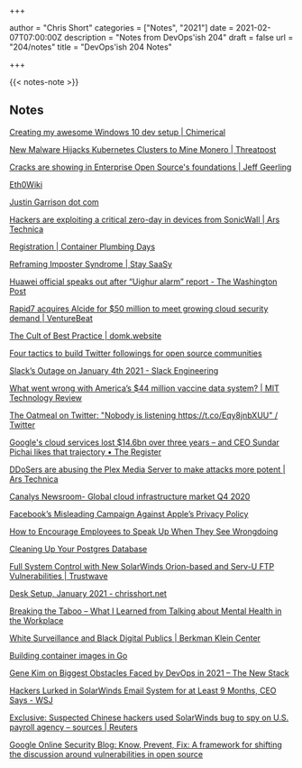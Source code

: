 +++

author = "Chris Short"
categories = ["Notes", "2021"]
date = 2021-02-07T07:00:00Z
description = "Notes from DevOps'ish 204"
draft = false
url = "204/notes"
title = "DevOps'ish 204 Notes"

+++

{{< notes-note >}}

## Notes

[Creating my awesome Windows 10 dev setup | Chimerical](https://chimerical.ca/posts/creating-my-awesome-windows-10-dev-setup)

[New Malware Hijacks Kubernetes Clusters to Mine Monero | Threatpost](https://threatpost.com/new-malware-hijacks-kubernetes-clusters-to-mine-monero/163629/)

[Cracks are showing in Enterprise Open Source's foundations | Jeff Geerling](https://www.jeffgeerling.com/blog/2021/cracks-are-showing-enterprise-open-sources-foundations)

[Eth0Wiki](https://wiki.eth0.nl/index.php/LackRack)

[Justin Garrison dot com](https://www.justingarrison.com/blog/2021-02-02-remote-whiteboarding/)

[Hackers are exploiting a critical zero-day in devices from SonicWall | Ars Technica](https://arstechnica.com/information-technology/2021/02/hackers-are-exploiting-a-critical-zeroday-in-firewalls-from-sonicwall/)

[Registration | Container Plumbing Days](https://containerplumbing.org/register)

[Reframing Imposter Syndrome | Stay SaaSy](https://staysaasy.com/leadership/2021/01/31/reframing-imposter-syndrome.html)

[Huawei official speaks out after “Uighur alarm” report - The Washington Post](https://www.washingtonpost.com/technology/2021/02/01/huawei-uighur-facial-recognition-fallout/)

[Rapid7 acquires Alcide for $50 million to meet growing cloud security demand | VentureBeat](https://venturebeat.com/2021/02/01/rapid7-acquires-alcide-for-50-million-to-meet-growing-cloud-security-demand/)

[The Cult of Best Practice | domk.website](https://domk.website/blog/2021-01-31-cult-of-best-practise.html)

[Four tactics to build Twitter followings for open source communities](https://www.redhat.com/en/blog/four-tactics-build-twitter-followings-open-source-communities?source=bloglisting?sc_cid=7013a0000026K7qAAE)

[Slack’s Outage on January 4th 2021 - Slack Engineering](https://slack.engineering/slacks-outage-on-january-4th-2021/)

[What went wrong with America’s $44 million vaccine data system? | MIT Technology Review](https://www.technologyreview.com/2021/01/30/1017086/cdc-44-million-vaccine-data-vams-problems/)

[The Oatmeal on Twitter: "Nobody is listening https://t.co/Eqy8jnbXUU" / Twitter](https://twitter.com/oatmeal/status/1355603563943141378?s=12)

[Google's cloud services lost $14.6bn over three years – and CEO Sundar Pichai likes that trajectory • The Register](https://www.theregister.com/2021/02/03/google_q4_2020/)

[DDoSers are abusing the Plex Media Server to make attacks more potent | Ars Technica](https://arstechnica.com/information-technology/2021/02/ddosers-are-abusing-the-plex-media-server-to-make-attacks-more-potent/)

[Canalys Newsroom- Global cloud infrastructure market Q4 2020](https://www.canalys.com/newsroom/global-cloud-market-q4-2020?ctid=1932-b7a8f921533ba36ffcdb8284abed10f7)

[Facebook’s Misleading Campaign Against Apple’s Privacy Policy](https://hbr.org/2021/02/facebooks-misleading-campaign-against-apples-privacy-policy)

[How to Encourage Employees to Speak Up When They See Wrongdoing](https://hbr.org/2021/02/how-to-encourage-employees-to-speak-up-when-they-see-wrongdoing)

[Cleaning Up Your Postgres Database](https://info.crunchydata.com/blog/cleaning-up-your-postgres-database)

[Full System Control with New SolarWinds Orion-based and Serv-U FTP Vulnerabilities | Trustwave](https://www.trustwave.com/en-us/resources/blogs/spiderlabs-blog/full-system-control-with-new-solarwinds-orion-based-and-serv-u-ftp-vulnerabilities/)

[Desk Setup, January 2021 - chrisshort.net](https://chrisshort.net/desk-setup-january-2021/)

[Breaking the Taboo – What I Learned from Talking about Mental Health in the Workplace](https://www.infoq.com/articles/talking-about-mental-health/)

[White Surveillance and Black Digital Publics | Berkman Klein Center](https://cyber.harvard.edu/events/white-surveillance-and-black-digital-publics)

[Building container images in Go](https://ahmet.im/blog/building-container-images-in-go/)

[Gene Kim on Biggest Obstacles Faced by DevOps in 2021 – The New Stack](https://thenewstack.io/gene-kim-on-biggest-obstacles-faced-by-devops-in-2021/)

[Hackers Lurked in SolarWinds Email System for at Least 9 Months, CEO Says - WSJ](https://www.wsj.com/articles/hackers-lurked-in-solarwinds-email-system-for-at-least-9-months-ceo-says-11612317963)

[Exclusive: Suspected Chinese hackers used SolarWinds bug to spy on U.S. payroll agency – sources | Reuters](https://www.reuters.com/article/us-cyber-solarwinds-china-exclusive-idUSKBN2A22K8)

[Google Online Security Blog: Know, Prevent, Fix: A framework for shifting the discussion around vulnerabilities in open source](https://security.googleblog.com/2021/02/know-prevent-fix-framework-for-shifting.html)
